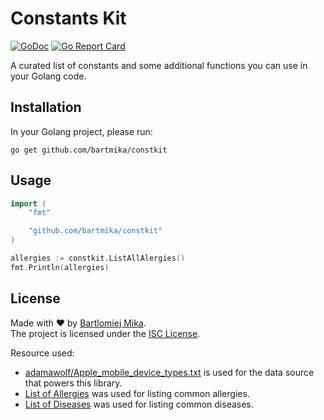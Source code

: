 # Constants Kit
[![GoDoc](https://godoc.org/github.com/gomarkdown/markdown?status.svg)](https://pkg.go.dev/github.com/bartmika/constkit)
[![Go Report Card](https://goreportcard.com/badge/github.com/bartmika/constkit)](https://goreportcard.com/report/github.com/bartmika/constkit)

A curated list of constants and some additional functions you can use in your Golang code.

## Installation

In your Golang project, please run:

```
go get github.com/bartmika/constkit
```

## Usage

```go
import (
    "fmt"

    "github.com/bartmika/constkit"
)

allergies := constkit.ListAllAlergies()
fmt.Println(allergies)
```

## License
Made with ❤️ by [Bartlomiej Mika](https://bartlomiejmika.com).   
The project is licensed under the [ISC License](LICENSE).

Resource used:

* [adamawolf/Apple_mobile_device_types.txt](https://gist.github.com/adamawolf/3048717) is used for the data source that powers this library.
* [List of Allergies](https://en.wikipedia.org/wiki/List_of_allergens) was used for listing common allergies.
* [List of Diseases](https://en.wikipedia.org/wiki/Lists_of_diseases) was used for listing common diseases.
